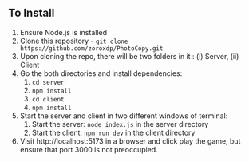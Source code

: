 ## To Install

1. Ensure Node.js is installed
2. Clone this repository - `git clone https://github.com/zoroxdp/PhotoCopy.git`
3. Upon cloning the repo, there will be two folders in it : (i) Server, (ii) Client
4. Go the both directories and install dependencies:
    1. `cd server`
    2. `npm install`
    3. `cd client`
    4. `npm install`
5. Start the server and client in two different windows of terminal:
    1. Start the server: `node index.js` in the server directory
    2. Start the client: `npm run dev` in the client directory
7. Visit http://localhost:5173 in a browser and click play the game, but ensure that port 3000 is not preoccupied.
